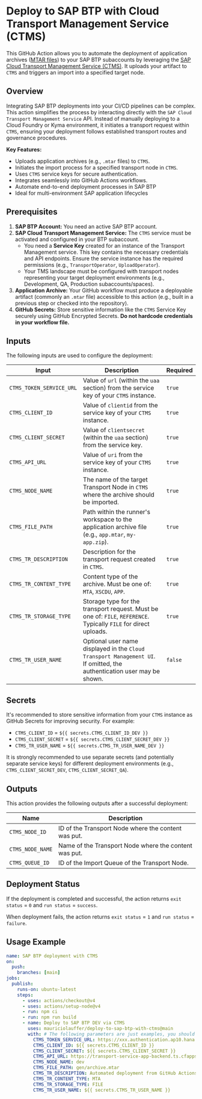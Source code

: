 # Deploy to SAP BTP with Cloud Transport Management Service (CTMS)

This GitHub Action allows you to automate the deployment of application archives ([MTAR files](https://help.sap.com/docs/btp/sap-business-technology-platform/multitarget-applications-in-cloud-foundry-environment)) to your SAP BTP subaccounts by leveraging the [SAP Cloud Transport Management Service (CTMS)](https://discovery-center.cloud.sap/serviceCatalog/cloud-transport-management?region=all). It uploads your artifact to `CTMS` and triggers an import into a specified target node.

## Overview

Integrating SAP BTP deployments into your CI/CD pipelines can be complex. This action simplifies the process by interacting directly with the `SAP Cloud Transport Management Service` API. Instead of manually deploying to a Cloud Foundry or Kyma environment, it initiates a transport request within `CTMS`, ensuring your deployment follows established transport routes and governance procedures.

**Key Features:**

- Uploads application archives (e.g., `.mtar` files) to `CTMS`.
- Initiates the import process for a specified transport node in `CTMS`.
- Uses `CTMS` service keys for secure authentication.
- Integrates seamlessly into GitHub Actions workflows.
- Automate end-to-end deployment processes in SAP BTP
- Ideal for multi-environment SAP application lifecycles

## Prerequisites

1.  **SAP BTP Account:** You need an active SAP BTP account.
2.  **SAP Cloud Transport Management Service:** The `CTMS` service must be activated and configured in your BTP subaccount.
    - You need a **Service Key** created for an instance of the Transport Management service. This key contains the necessary credentials and API endpoints. Ensure the service instance has the required permissions (e.g., `TransportOperator`, `UploadOperator`).
    - Your TMS landscape must be configured with transport nodes representing your target deployment environments (e.g., Development, QA, Production subaccounts/spaces).
3.  **Application Archive:** Your GitHub workflow must produce a deployable artifact (commonly an `.mtar` file) accessible to this action (e.g., built in a previous step or checked into the repository).
4.  **GitHub Secrets:** Store sensitive information like the `CTMS` Service Key securely using GitHub Encrypted Secrets. **Do not hardcode credentials in your workflow file.**

## Inputs

The following inputs are used to configure the deployment:

| Input                    | Description                                                                                                            | Required |
| ------------------------ | ---------------------------------------------------------------------------------------------------------------------- | -------- |
| `CTMS_TOKEN_SERVICE_URL` | Value of `url` (within the `uaa` section) from the service key of your `CTMS` instance.                                | `true`   |
| `CTMS_CLIENT_ID`         | Value of `clientid` from the service key of your `CTMS` instance.                                                      | `true`   |
| `CTMS_CLIENT_SECRET`     | Value of `clientsecret` (within the `uaa` section) from the service key.                                               | `true`   |
| `CTMS_API_URL`           | Value of `uri` from the service key of your `CTMS` instance.                                                           | `true`   |
| `CTMS_NODE_NAME`         | The name of the target Transport Node in `CTMS` where the archive should be imported.                                  | `true`   |
| `CTMS_FILE_PATH`         | Path within the runner's workspace to the application archive file (e.g., `app.mtar`, `my-app.zip`).                   | `true`   |
| `CTMS_TR_DESCRIPTION`    | Description for the transport request created in `CTMS`.                                                               | `true`   |
| `CTMS_TR_CONTENT_TYPE`   | Content type of the archive. Must be one of: `MTA`, `XSCDU`, `APP`.                                                    | `true`   |
| `CTMS_TR_STORAGE_TYPE`   | Storage type for the transport request. Must be one of: `FILE`, `REFERENCE`. Typically `FILE` for direct uploads.      | `true`   |
| `CTMS_TR_USER_NAME`      | Optional user name displayed in the `Cloud Transport Management UI`. If omitted, the authentication user may be shown. | `false`  |

## Secrets

It's recommended to store sensitive information from your `CTMS` instance as GitHub Secrets for improving security. For example:

- `CTMS_CLIENT_ID` = `${{ secrets.CTMS_CLIENT_ID_DEV }}`
- `CTMS_CLIENT_SECRET` = `${{ secrets.CTMS_CLIENT_SECRET_DEV }}`
- `CTMS_TR_USER_NAME` = `${{ secrets.CTMS_TR_USER_NAME_DEV }}`

It is strongly recommended to use separate secrets (and potentially separate service keys) for different deployment environments (e.g., `CTMS_CLIENT_SECRET_DEV`, `CTMS_CLIENT_SECRET_QA`).

## Outputs

This action provides the following outputs after a successful deployment:

| Name             | Description                                           |
| ---------------- | ----------------------------------------------------- |
| `CTMS_NODE_ID`   | ID of the Transport Node where the content was put.   |
| `CTMS_NODE_NAME` | Name of the Transport Node where the content was put. |
| `CTMS_QUEUE_ID`  | ID of the Import Queue of the Transport Node.         |

## Deployment Status

If the deployment is completed and successful, the action returns `exit status` = `0` and `run status` = `success`.

When deployment fails, the action returns `exit status` = `1` and `run status` = `failure`.

## Usage Example

```yaml
name: SAP BTP deployment with CTMS
on:
  push:
    branches: [main]
jobs:
  publish:
    runs-on: ubuntu-latest
    steps:
      - uses: actions/checkout@v4
      - uses: actions/setup-node@v4
      - run: npm ci
      - run: npm run build
      - name: Deploy to SAP BTP DEV via CTMS
        uses: mauriciolauffer/deploy-to-sap-btp-with-ctms@main
        with: # The following parameters are just examples, you should change them as needed
          CTMS_TOKEN_SERVICE_URL: https://xxx.authentication.ap10.hana.ondemand.com/oauth/token
          CTMS_CLIENT_ID: ${{ secrets.CTMS_CLIENT_ID }}
          CTMS_CLIENT_SECRET: ${{ secrets.CTMS_CLIENT_SECRET }}
          CTMS_API_URL: https://transport-service-app-backend.ts.cfapps.ap10.hana.ondemand.com/v2
          CTMS_NODE_NAME: dev
          CTMS_FILE_PATH: gen/archive.mtar
          CTMS_TR_DESCRIPTION: Automated deployment from GitHub Actions
          CTMS_TR_CONTENT_TYPE: MTA
          CTMS_TR_STORAGE_TYPE: FILE
          CTMS_TR_USER_NAME: ${{ secrets.CTMS_TR_USER_NAME }}
```

